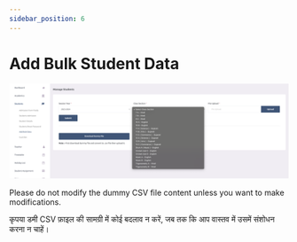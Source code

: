 ```yaml
---
sidebar_position: 6
---
```


# Add Bulk Student Data

![e-School SaaS](../../static/images/schooladmin/bulk-upload.png)

Please do not modify the dummy CSV file content unless you want to make modifications. 

कृपया डमी CSV फ़ाइल की सामग्री में कोई बदलाव न करें, जब तक कि आप वास्तव में उसमें संशोधन करना न चाहें।